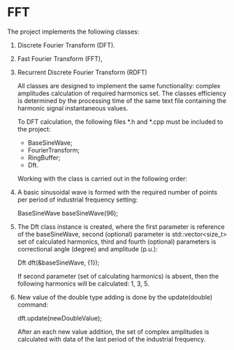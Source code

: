 # FFT
The project implements the following classes:
1. Discrete Fourier Transform (DFT).
2. Fast Fourier Transform (FFT),
3. Recurrent Discrete Fourier Transform (RDFT)

   All classes are designed to implement the same functionality: complex amplitudes calculation of required harmonics set. The classes efficiency is determined by the processing time of the same text file containing the harmonic signal instantaneous values.

   To DFT calculation, the following files *.h and *.cpp must be included to the project:
   - BaseSineWave;
   - FourierTransform;
   - RingBuffer;
   - Dft.

   Working with the class is carried out in the following order:
1. A basic sinusoidal wave is formed with the required number of points per period of industrial frequency setting:
   
   BaseSineWave baseSineWave(96);

2. The Dft class instance is created, where the first parameter is reference of the baseSineWave, second (optional) parameter is std::vector<size_t> set of calculated harmonics, third and fourth (optional) parameters is correctional angle (degree) and amplitude (p.u.):

   Dft  dft(&baseSineWave, {1});

   If second parameter (set of calculating harmonics) is absent, then the following harmonics will be calculated: 1, 3, 5.

3. New value of the double type adding is done by the update(double) command:

   dft.update(newDoubleValue);

   After an each new value addition, the set of complex amplitudes is calculated with data of the last period of the industrial frequency.
     
